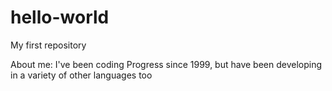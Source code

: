# hello-world
My first repository

About me:
I've been coding Progress since 1999, but have been developing in a variety of other languages too
